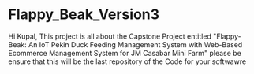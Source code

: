 # Flappy_Beak_Version3
Hi Kupal, This project is all about the Capstone Project entitled "Flappy-Beak: An IoT Pekin Duck Feeding Management System with Web-Based Ecommerce Management System for JM Casabar Mini Farm" please be ensure that this will be the last repository of the Code for your softwawre
